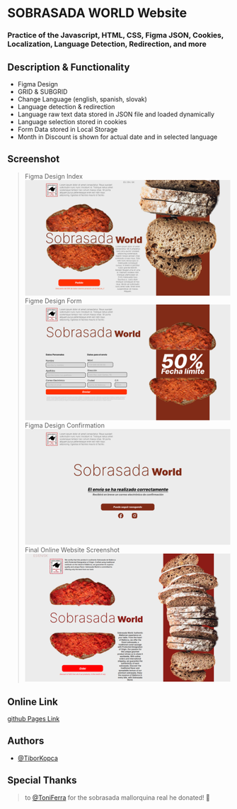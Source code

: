 # SOBRASADA WORLD Website
### Practice of the Javascript, HTML, CSS, Figma JSON, Cookies, Localization, Language Detection, Redirection, and more

## Description & Functionality

* Figma Design
* GRID & SUBGRID
* Change Language (english, spanish, slovak)
* Language detection & redirection
* Language raw text data stored in JSON file and loaded dynamically
* Language selection stored in cookies
* Form Data stored in Local Storage
* Month in Discount is shown for actual date and in selected language

## Screenshot
>Figma Design Index
![figma_design1](/img/screenshots/index.html.png)
>Figme Design Form
![figma_design2](/img/screenshots/formulario.html_v1.png)
>Figma Design Confirmation
![figma_design3](/img/screenshots/envio.html.png)
>Final Online Website Screenshot
![here](/img/screenshots/screenshot.png)

## Online Link
[github Pages Link](https://tiborkopca.github.io/)

## Authors

- [@TiborKopca](https://github.com/TiborKopca)

## Special Thanks 
>to [@ToniFerra](https://github/ToniFerra) for the sobrasada mallorquina real he donated! 🥰
